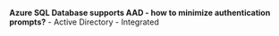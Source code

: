 **Azure SQL Database supports AAD - how to minimize authentication prompts?** - Active Directory - Integrated
